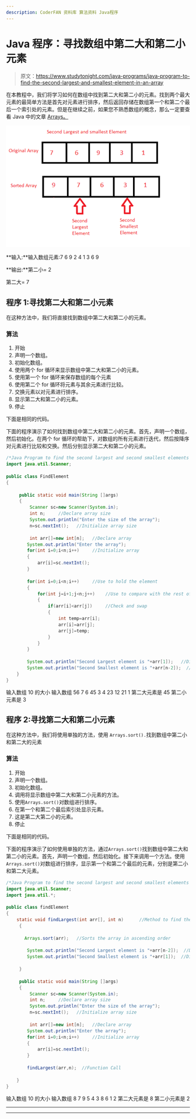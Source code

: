 ```yaml
---
description: CoderFAN 资料库 算法资料 Java程序
---
```


# Java 程序：寻找数组中第二大和第二小元素

> 原文：<https://www.studytonight.com/java-programs/java-program-to-find-the-second-largest-and-smallest-element-in-an-array>

在本教程中，我们将学习如何在数组中找到第二大和第二小的元素。找到两个最大元素的最简单方法是首先对元素进行排序，然后返回存储在数组第一个和第二个最后一个索引处的元素。但是在继续之前，如果您不熟悉数组的概念，那么一定要查看 Java 中的文章 [Arrays。](http://www.studytonight.com/java/array.php)

![](img/c1227875da4b6991444879c5b56d9c40.png)

**输入:**输入数组元素:7 6 9 2 4 1 3 6 9

**输出:**第二小= 2

第二大= 7

## 程序 1:寻找第二大和第二小元素

在这种方法中，我们将直接找到数组中第二大和第二小的元素。

### 算法

1.  开始
2.  声明一个数组。
3.  初始化数组。
4.  使用两个 for 循环来显示数组中第二大和第二小的元素。
5.  使用第一个 for 循环来保存数组的每个元素
6.  使用第二个 for 循环将元素与其余元素进行比较。
7.  交换元素以对元素进行排序。
8.  显示第二大和第二小的元素。
9.  停止

下面是相同的代码。

下面的程序演示了如何找到数组中第二大和第二小的元素。首先，声明一个数组，然后初始化。在两个 for 循环的帮助下，对数组的所有元素进行迭代，然后按降序对元素进行比较和交换。然后分别显示第二大和第二小的元素。

```java
/*Java Program to find the second largest and second smallest elements in the array without using Functions*/
import java.util.Scanner;

public class FindElement
{

     public static void main(String []args)
     {
         Scanner sc=new Scanner(System.in);
         int n;     //Declare array size
         System.out.println("Enter the size of the array");
         n=sc.nextInt();   //Initialize array size

         int arr[]=new int[n];   //Declare array 
        System.out.println("Enter the array");  
        for(int i=0;i<n;i++)     //Initialize array
        {
            arr[i]=sc.nextInt();
        }

        for(int i=0;i<n;i++)     //Use to hold the element
        {
            for(int j=i+1;j<n;j++)    //Use to compare with the rest of the elements 
            {
                if(arr[i]<arr[j])     //Check and swap
                {
                    int temp=arr[i];
                    arr[i]=arr[j];
                    arr[j]=temp;
                }
            }
        }

        System.out.println("Second Largest element is "+arr[1]);   //Display second largest element.
        System.out.println("Second Smallest element is "+arr[n-2]);  //Display second smallest element.
    }
}
```

输入数组 10 的大小
输入数组 56 7 6 45 3 4 23 12 21 1
第二大元素是 45
第二小元素是 3

## 程序 2:寻找第二大和第二小元素

在这种方法中，我们将使用单独的方法，使用 `Arrays.sort().`找到数组中第二小和第二大的元素

### 算法

1.  开始
2.  声明一个数组。
3.  初始化数组。
4.  调用将显示数组中第二大和第二小元素的方法。
5.  使用`Arrays.sort()`对数组进行排序。
6.  在第一个和第二个最后索引处显示元素。
7.  这是第二大第二小的元素。
8.  停止

下面是相同的代码。

下面的程序演示了如何使用单独的方法，通过`Arrays.sort()`找到数组中第二大和第二小的元素。首先，声明一个数组，然后初始化。接下来调用一个方法。使用`Arrays.sort()`对数组进行排序，显示第一个和第二个最后的元素，分别是第二小和第二大元素。

```java
/*Java Program to find the second largest and second smallest elements in the array using Functions*/
import java.util.Scanner;
import java.util.*;

public class findElement
{
    static void findLargest(int arr[], int n)      //Method to find the second largest and second smallest element
     {

       Arrays.sort(arr);   //Sorts the array in ascending order

        System.out.println("Second Largest element is "+arr[n-2]);  //Display Second Smallest
        System.out.println("Second Smallest element is "+arr[1]);  //Display Second Largest

     }

     public static void main(String []args)
     {
         Scanner sc=new Scanner(System.in);
         int n;     //Declare array size
         System.out.println("Enter the size of the array");
         n=sc.nextInt();   //Initialize array size

         int arr[]=new int[n];   //Declare array 
        System.out.println("Enter the array");  
        for(int i=0;i<n;i++)     //Initialize array
        {
            arr[i]=sc.nextInt();
        }

        findLargest(arr,n);  //Function Call

    }
}
```

输入数组 10 的大小
输入数组 8 7 9 5 4 3 8 6 1 2
第二大元素是 8
第二小元素是 2

* * *

* * *